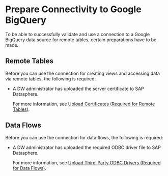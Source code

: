 <!-- loio529cef1eee6a45a69ae4e51951718900 -->

# Prepare Connectivity to Google BigQuery

To be able to successfully validate and use a connection to a Google BigQuery data source for remote tables, certain preparations have to be made.



<a name="loio529cef1eee6a45a69ae4e51951718900__prereq_rt_GBQ"/>

## Remote Tables

Before you can use the connection for creating views and accessing data via remote tables, the following is required:

-   A DW administrator has uploaded the server certificate to SAP Datasphere.

    For more information, see [Upload Certificates \(Required for Remote Tables\)](upload-certificates-required-for-remote-tables-46f5467.md).




<a name="loio529cef1eee6a45a69ae4e51951718900__prereq_df_GBQ"/>

## Data Flows

Before you can use the connection for data flows, the following is required:

-   A DW administrator has uploaded the required ODBC driver file to SAP Datasphere.

    For more information, see [Upload Third-Party ODBC Drivers \(Required for Data Flows\)](upload-third-party-odbc-drivers-required-for-data-flows-b9b5579.md).


